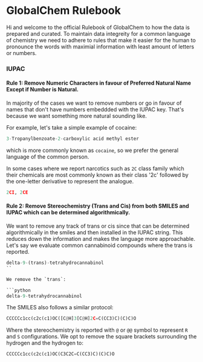 
GlobalChem Rulebook
===================

Hi and welcome to the official Rulebook of GlobalChem to how the data is prepared and curated. To maintain data integreity for a common language of chemistry
we need to adhere to rules that make it easier for the human to pronounce the words with maximial information with least amount of letters or numbers. 

### IUPAC

#### Rule 1: Remove Numeric Characters in favour of Preferred Natural Name Except if Number is Natural. 

In majority of the cases we want to remove numbers or go in favour of names that don't have numbers embeddded with the IUPAC key. That's because we want something
more natural sounding like. 

For example, let's take a simple example of cocaine:

```python
3-Tropanylbenzoate-2-carboxylic acid methyl ester
```

which is more commonly known as `cocaine`, so we prefer the general language of the common person.

In some cases where we report narcotics such as `2C` class family which their chemicals are most commonly known as their class '2c' followed by the one-letter derivative to represent the analogue. 

```python
2CI, 2CE
```

#### Rule 2: Remove Stereochemistry (Trans and Cis) from both SMILES and IUPAC which can be determined algorithmically. 

We want to remove any track of trans or cis since that can be determined algorithmically in the smiles and then installed in the IUPAC string. This reduces
down the information and makes the language more approachable. Let's say we evaluate common cannabinoid compounds where the trans is reported. 

```python
delta-9-(trans)-tetrahydrocannabinol
``

We remove the `trans`:

```python
delta-9-tetrahydrocannabinol
```

The SMILES also follows a similar protocol:

```python
CCCCCc1cc(c2c(c1)OC([C@H]3[C@H]2C=C(CC3)C)(C)C)O
```

Where the stereochemistry is reported with `@` or `@@` symbol to represent `R` and `S` configurations. We opt to remove the square brackets surrounding
the hydrogen and the hydrogen to:

```python
CCCCCc1cc(c2c(c1)OC(C3C2C=C(CC3)C)(C)C)O
```

